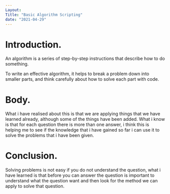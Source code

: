 ```yaml
---
Layout:
Title: "Basic Algorithm Scripting"
date: "2021-04-29"
---
```


# Introduction.

An algorithm is a series of step-by-step instructions that describe how to do something.

To write an effective algorithm, it helps to break a problem down into smaller parts, and think carefully about how to solve each part with code.

# Body.

What i have realised about this is that we are applying things that we have learned already, although some of the things have been added. What i know is that for each question there is more than one answer, i think this is  helping me to see if the knowledge that i have gained so far i can use it to solve the problems that i have been given.

# Conclusion.

Solving problems is not easy if you do not understand the question, what i have learned is that before you can answer the question is important to understand what the question want and then look for the method we can apply to solve that question.



